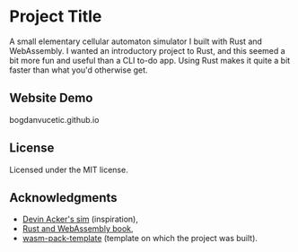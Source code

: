 # Project Title

A small elementary cellular automaton simulator I built with Rust and WebAssembly. I wanted an introductory project to Rust, and this seemed a
bit more fun and useful than a CLI to-do app. Using Rust makes it quite a 
bit faster than what you'd otherwise get.

## Website Demo

bogdanvucetic.github.io

## License

Licensed under the MIT license.

## Acknowledgments

- [Devin Acker's sim](https://devinacker.github.io/celldemo/) (inspiration),
- [Rust and WebAssembly book](https://rustwasm.github.io/docs/book/),
- [wasm-pack-template](https://github.com/rustwasm/wasm-pack-template) (template on which the project was built).